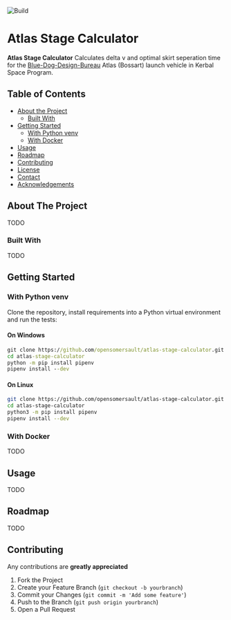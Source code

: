 <!-- PROJECT SHIELDS -->
![Build][build-shield]

# Atlas Stage Calculator
**Atlas Stage Calculator** Calculates delta v and optimal skirt seperation time for the [Blue-Dog-Design-Bureau](https://github.com/CobaltWolf/Bluedog-Design-Bureau) Atlas (Bossart) launch vehicle in Kerbal Space Program.

<!-- TABLE OF CONTENTS -->
## Table of Contents

* [About the Project](#about-the-project)
  * [Built With](#built-with)
* [Getting Started](#getting-started)
  * [With Python venv](#with-python-venv)
  * [With Docker](#with-docker)
* [Usage](#usage)
* [Roadmap](#roadmap)
* [Contributing](#contributing)
* [License](#license)
* [Contact](#contact)
* [Acknowledgements](#acknowledgements)

<!-- ABOUT THE PROJECT -->
## About The Project
TODO

### Built With
TODO

<!-- GETTING STARTED -->
## Getting Started

### With Python venv
Clone the repository, install requirements into a Python virtual environment and run the tests:

#### On Windows
```cmd
git clone https://github.com/opensomersault/atlas-stage-calculator.git
cd atlas-stage-calculator
python -m pip install pipenv
pipenv install --dev
```

#### On Linux
```sh
git clone https://github.com/opensomersault/atlas-stage-calculator.git
cd atlas-stage-calculator
python3 -m pip install pipenv
pipenv install --dev
```

### With Docker
TODO

<!-- USAGE EXAMPLES -->
## Usage
TODO

<!-- ROADMAP -->
## Roadmap
TODO

<!-- CONTRIBUTING -->
## Contributing

Any contributions are **greatly appreciated**
1. Fork the Project
2. Create your Feature Branch (`git checkout -b yourbranch`)
3. Commit your Changes (`git commit -m 'Add some feature'`)
4. Push to the Branch (`git push origin yourbranch`)
5. Open a Pull Request



<!-- MARKDOWN LINKS & IMAGES -->
[build-shield]:https://img.shields.io/github/workflow/status/opensomersault/atlas-stage-calculator/Python%20application
